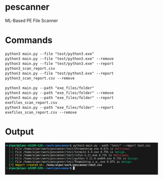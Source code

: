 # pescanner
ML-Based PE File Scanner

# Commands

```shell
python3 main.py --file "test/python3.exe"
python3 main.py --file "test/python3.exe" --remove
python3 main.py --file "test/python3.exe" --report python3_scan_report.csv
python3 main.py --file "test/python3.exe" --report python3_scan_report.csv --remove

python3 main.py --path "exe_files/folder"
python3 main.py --path "exe_files/folder" --remove
python3 main.py --path "exe_files/folder" --report exefiles_scan_report.csv
python3 main.py --path "exe_files/folder" --report exefiles_scan_report.csv --remove
```
# Output

<div align="center">
 <img  src="https://raw.githubusercontent.com/thealper2/pescanner/main/images/Screenshot%20from%202023-11-27%2017-44-57.png" alt="Console output">
</div>
